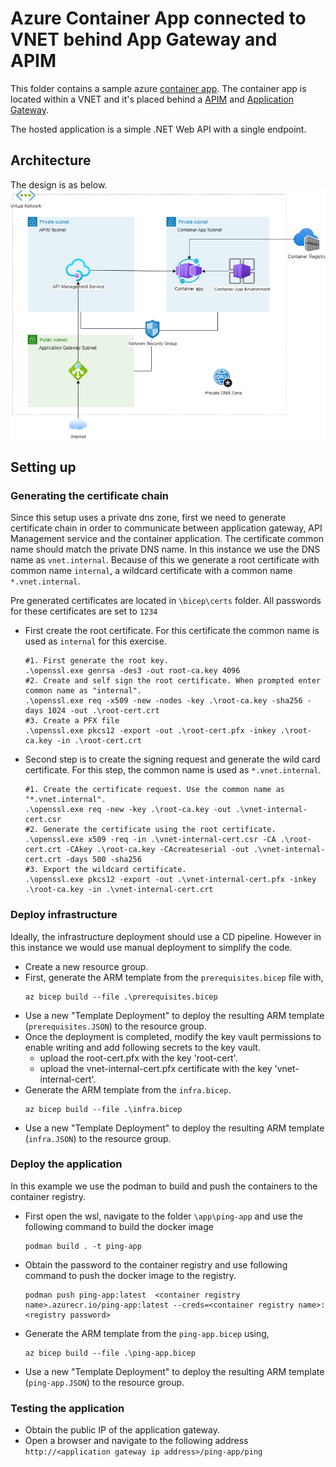 # Azure Container App connected to VNET behind App Gateway and APIM 

This folder contains a sample azure [container app](https://azure.microsoft.com/en-au/products/container-apps/). The container app is located within a VNET and it's placed behind a [APIM](https://azure.microsoft.com/en-us/products/api-management/) and [Application Gateway](https://learn.microsoft.com/en-us/azure/application-gateway/overview).

The hosted application is a simple .NET Web API with a single endpoint. 

## Architecture

The design is as below.
![the architecture](diagram.png)

## Setting up
### Generating the certificate chain

Since this setup uses a private dns zone, first we need to generate certificate chain in order to communicate between application gateway, API Management service and the container application. The certificate common name should match the private DNS name. In this instance we use the DNS name as `vnet.internal`. Because of this we generate a root certificate with common name `internal`, a wildcard certificate with a common name `*.vnet.internal`. 

Pre generated certificates are located in `\bicep\certs` folder. All passwords for these certificates are set to `1234`
  
  * First create the root certificate. For this certificate the common name is used as `internal` for this exercise. 

    ```
    #1. First generate the root key.
    .\openssl.exe genrsa -des3 -out root-ca.key 4096
    #2. Create and self sign the root certificate. When prompted enter common name as "internal".
    .\openssl.exe req -x509 -new -nodes -key .\root-ca.key -sha256 -days 1024 -out .\root-cert.crt
    #3. Create a PFX file
    .\openssl.exe pkcs12 -export -out .\root-cert.pfx -inkey .\root-ca.key -in .\root-cert.crt
    ```
  * Second step is to create the signing request and generate the wild card certificate. For this step, the common name is used as `*.vnet.internal`.
    ```
    #1. Create the certificate request. Use the common name as "*.vnet.internal".
    .\openssl.exe req -new -key .\root-ca.key -out .\vnet-internal-cert.csr
    #2. Generate the certificate using the root certificate.
    .\openssl.exe x509 -req -in .\vnet-internal-cert.csr -CA .\root-cert.crt -CAkey .\root-ca.key -CAcreateserial -out .\vnet-internal-cert.crt -days 500 -sha256
    #3. Export the wildcard certificate.
    .\openssl.exe pkcs12 -export -out .\vnet-internal-cert.pfx -inkey .\root-ca.key -in .\vnet-internal-cert.crt
    ```

### Deploy infrastructure
Ideally, the infrastructure deployment should use a CD pipeline. However in this instance we would use manual deployment to simplify the code.
* Create a new resource group.
* First, generate the ARM template from the `prerequisites.bicep` file with,
  ```
  az bicep build --file .\prerequisites.bicep
  ```
* Use a new "Template Deployment" to deploy the resulting ARM template (`prerequisites.JSON`) to the resource group.
* Once the deployment is completed, modify the key vault permissions to enable writing and add following secrets to the key vault.
  * upload the root-cert.pfx with the key 'root-cert'.
  * upload the vnet-internal-cert.pfx certificate with the key 'vnet-internal-cert'.
* Generate the ARM template from the `infra.bicep`.
  ```
  az bicep build --file .\infra.bicep
  ```
* Use a new "Template Deployment" to deploy the resulting ARM template (`infra.JSON`) to the resource group.

### Deploy the application
In this example we use the podman to build and push the containers to the container registry.
* First open the wsl, navigate to the folder `\app\ping-app` and use the following command to build the docker image
  ```
  podman build . -t ping-app
  ```
* Obtain the password to the container registry and use following command to push the docker image to the registry.
  ```
  podman push ping-app:latest  <container registry name>.azurecr.io/ping-app:latest --creds=<container registry name>:<registry password>  
  ```  
* Generate the ARM template from the `ping-app.bicep` using,
  ```
  az bicep build --file .\ping-app.bicep
  ```
* Use a new "Template Deployment" to deploy the resulting ARM template (`ping-app.JSON`) to the resource group.

### Testing the application
* Obtain the public IP of the application gateway.
* Open a browser and navigate to the following address `http://<application gateway ip address>/ping-app/ping`




   
